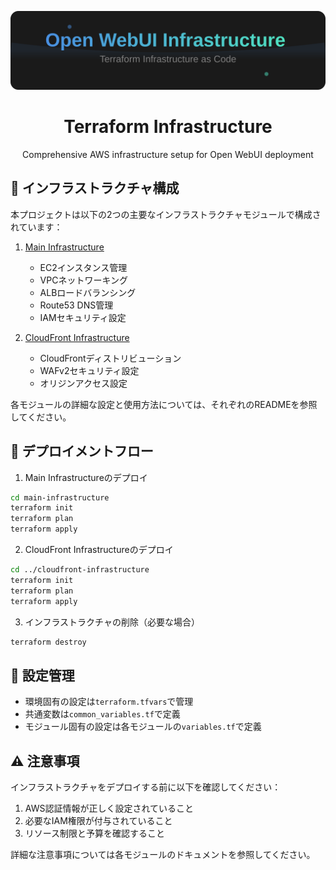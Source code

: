 <div align="center">

![Open WebUI Infrastructure](../assets/header.svg)

# Terraform Infrastructure

Comprehensive AWS infrastructure setup for Open WebUI deployment

</div>

## 📁 インフラストラクチャ構成

本プロジェクトは以下の2つの主要なインフラストラクチャモジュールで構成されています：

1. [Main Infrastructure](./main-infrastructure/README.md)
   - EC2インスタンス管理
   - VPCネットワーキング
   - ALBロードバランシング
   - Route53 DNS管理
   - IAMセキュリティ設定

2. [CloudFront Infrastructure](./cloudfront-infrastructure/README.md)
   - CloudFrontディストリビューション
   - WAFv2セキュリティ設定
   - オリジンアクセス設定

各モジュールの詳細な設定と使用方法については、それぞれのREADMEを参照してください。

## 🚀 デプロイメントフロー

1. Main Infrastructureのデプロイ
```bash
cd main-infrastructure
terraform init
terraform plan
terraform apply
```

2. CloudFront Infrastructureのデプロイ
```bash
cd ../cloudfront-infrastructure
terraform init
terraform plan
terraform apply
```

3. インフラストラクチャの削除（必要な場合）
```bash
terraform destroy
```

## 📝 設定管理

- 環境固有の設定は`terraform.tfvars`で管理
- 共通変数は`common_variables.tf`で定義
- モジュール固有の設定は各モジュールの`variables.tf`で定義

## ⚠️ 注意事項

インフラストラクチャをデプロイする前に以下を確認してください：

1. AWS認証情報が正しく設定されていること
2. 必要なIAM権限が付与されていること
3. リソース制限と予算を確認すること

詳細な注意事項については各モジュールのドキュメントを参照してください。
